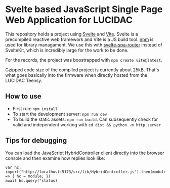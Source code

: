 # Svelte based JavaScript Single Page Web Application for LUCIDAC

This repository holds a project using [Svelte](https://svelte.dev) and [Vite](https://vitejs.dev/).
Svelte is a precompiled reactive web framework and Vite is a JS build tool. [npm](https://www.npmjs.com/)
is used for library managament.
We use this with [svelte-spa-router](https://www.npmjs.com/package/svelte-spa-router) instead of SvelteKit,
which is incredibly large for the work to be done.

For the records, the project was boostrapped with `npm create vite@latest`.

Gzipped code size of the compiled project is currently about 25kB. That's what goes basically into the
firmware when directly hosted from the LUCIDAC Teensy.

## How to use

* First run: `npm install`
* To start the development server: `npm run dev`
* To build the static assets: `npm run build`. Can subsequently check for valid and independent working
  with `cd dist && python -m http.server`

## Tips for debugging

You can load the JavaScript HybridController client directly into the browser console and then examine
how replies look like:

```
var hc; import("http://localhost:5173/src/lib/HybridController.js").then(module => { hc = module; })
await hc.query("status)
```